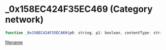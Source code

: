 # _0x158EC424F35EC469 (Category network)

```js
function _0x158EC424F35EC469(p0: string, p1: boolean, contentType: string): boolean
```

[filename](_0x158EC424F35EC469_m.md ':include')